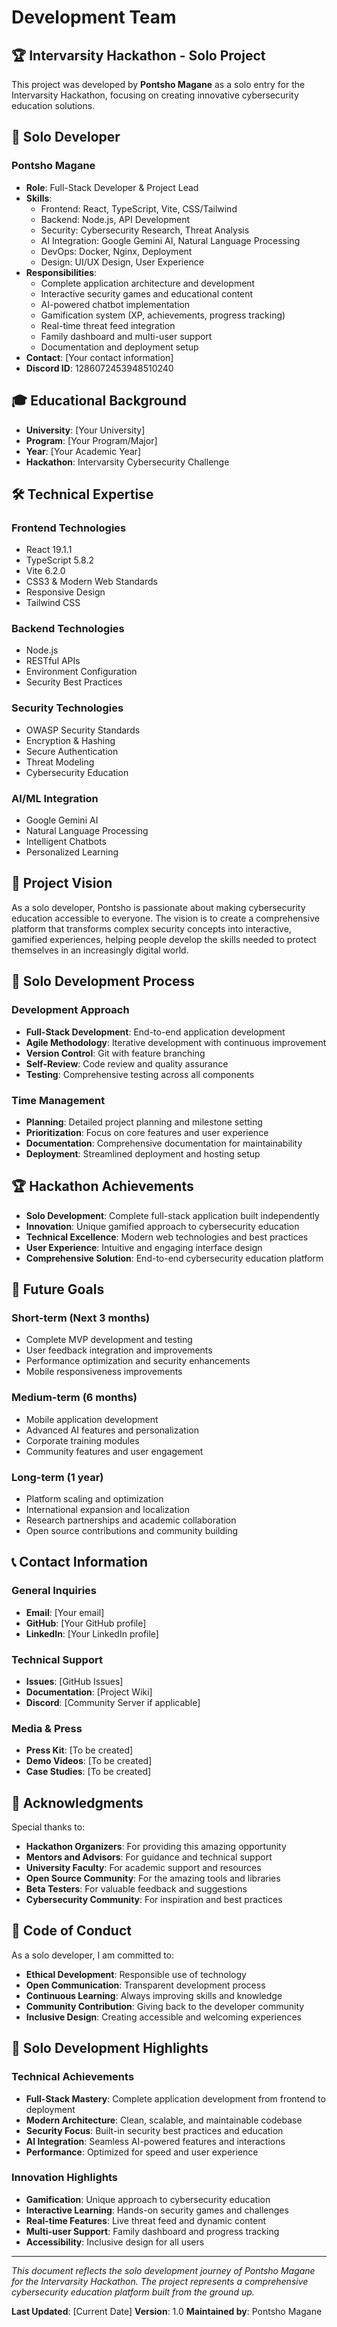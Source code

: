 # Development Team

## 🏆 Intervarsity Hackathon - Solo Project

This project was developed by **Pontsho Magane** as a solo entry for the Intervarsity Hackathon, focusing on creating innovative cybersecurity education solutions.

## 👤 Solo Developer

### Pontsho Magane
- **Role**: Full-Stack Developer & Project Lead
- **Skills**: 
  - Frontend: React, TypeScript, Vite, CSS/Tailwind
  - Backend: Node.js, API Development
  - Security: Cybersecurity Research, Threat Analysis
  - AI Integration: Google Gemini AI, Natural Language Processing
  - DevOps: Docker, Nginx, Deployment
  - Design: UI/UX Design, User Experience
- **Responsibilities**:
  - Complete application architecture and development
  - Interactive security games and educational content
  - AI-powered chatbot implementation
  - Gamification system (XP, achievements, progress tracking)
  - Real-time threat feed integration
  - Family dashboard and multi-user support
  - Documentation and deployment setup
- **Contact**: [Your contact information]
- **Discord ID**: 1286072453948510240

## 🎓 Educational Background

- **University**: [Your University]
- **Program**: [Your Program/Major]
- **Year**: [Your Academic Year]
- **Hackathon**: Intervarsity Cybersecurity Challenge

## 🛠️ Technical Expertise

### Frontend Technologies
- React 19.1.1
- TypeScript 5.8.2
- Vite 6.2.0
- CSS3 & Modern Web Standards
- Responsive Design
- Tailwind CSS

### Backend Technologies
- Node.js
- RESTful APIs
- Environment Configuration
- Security Best Practices

### Security Technologies
- OWASP Security Standards
- Encryption & Hashing
- Secure Authentication
- Threat Modeling
- Cybersecurity Education

### AI/ML Integration
- Google Gemini AI
- Natural Language Processing
- Intelligent Chatbots
- Personalized Learning

## 🎯 Project Vision

As a solo developer, Pontsho is passionate about making cybersecurity education accessible to everyone. The vision is to create a comprehensive platform that transforms complex security concepts into interactive, gamified experiences, helping people develop the skills needed to protect themselves in an increasingly digital world.

## 🤝 Solo Development Process

### Development Approach
- **Full-Stack Development**: End-to-end application development
- **Agile Methodology**: Iterative development with continuous improvement
- **Version Control**: Git with feature branching
- **Self-Review**: Code review and quality assurance
- **Testing**: Comprehensive testing across all components

### Time Management
- **Planning**: Detailed project planning and milestone setting
- **Prioritization**: Focus on core features and user experience
- **Documentation**: Comprehensive documentation for maintainability
- **Deployment**: Streamlined deployment and hosting setup

## 🏆 Hackathon Achievements

- **Solo Development**: Complete full-stack application built independently
- **Innovation**: Unique gamified approach to cybersecurity education
- **Technical Excellence**: Modern web technologies and best practices
- **User Experience**: Intuitive and engaging interface design
- **Comprehensive Solution**: End-to-end cybersecurity education platform

## 🔮 Future Goals

### Short-term (Next 3 months)
- Complete MVP development and testing
- User feedback integration and improvements
- Performance optimization and security enhancements
- Mobile responsiveness improvements

### Medium-term (6 months)
- Mobile application development
- Advanced AI features and personalization
- Corporate training modules
- Community features and user engagement

### Long-term (1 year)
- Platform scaling and optimization
- International expansion and localization
- Research partnerships and academic collaboration
- Open source contributions and community building

## 📞 Contact Information

### General Inquiries
- **Email**: [Your email]
- **GitHub**: [Your GitHub profile]
- **LinkedIn**: [Your LinkedIn profile]

### Technical Support
- **Issues**: [GitHub Issues]
- **Documentation**: [Project Wiki]
- **Discord**: [Community Server if applicable]

### Media & Press
- **Press Kit**: [To be created]
- **Demo Videos**: [To be created]
- **Case Studies**: [To be created]

## 🙏 Acknowledgments

Special thanks to:

- **Hackathon Organizers**: For providing this amazing opportunity
- **Mentors and Advisors**: For guidance and technical support
- **University Faculty**: For academic support and resources
- **Open Source Community**: For the amazing tools and libraries
- **Beta Testers**: For valuable feedback and suggestions
- **Cybersecurity Community**: For inspiration and best practices

## 📄 Code of Conduct

As a solo developer, I am committed to:

- **Ethical Development**: Responsible use of technology
- **Open Communication**: Transparent development process
- **Continuous Learning**: Always improving skills and knowledge
- **Community Contribution**: Giving back to the developer community
- **Inclusive Design**: Creating accessible and welcoming experiences

## 🏅 Solo Development Highlights

### Technical Achievements
- **Full-Stack Mastery**: Complete application development from frontend to deployment
- **Modern Architecture**: Clean, scalable, and maintainable codebase
- **Security Focus**: Built-in security best practices and education
- **AI Integration**: Seamless AI-powered features and interactions
- **Performance**: Optimized for speed and user experience

### Innovation Highlights
- **Gamification**: Unique approach to cybersecurity education
- **Interactive Learning**: Hands-on security games and challenges
- **Real-time Features**: Live threat feed and dynamic content
- **Multi-user Support**: Family dashboard and progress tracking
- **Accessibility**: Inclusive design for all users

---

*This document reflects the solo development journey of Pontsho Magane for the Intervarsity Hackathon. The project represents a comprehensive cybersecurity education platform built from the ground up.*

**Last Updated**: [Current Date]
**Version**: 1.0
**Maintained by**: Pontsho Magane
